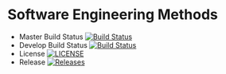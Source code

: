 # Software Engineering Methods

- Master Build Status [![Build Status](https://travis-ci.org/Veonms/semCoursework.svg?branch=master)](https://travis-ci.org/Veonms/semCoursework)
- Develop Build Status [![Build Status](https://travis-ci.org/Veonms/semCoursework.svg?branch=develop)](https://travis-ci.org/Veonms/semCoursework)
- License [![LICENSE](https://img.shields.io/github/license/Veonms/semCoursework.svg?style=flat-square)](https://github.com/Veonms/sem-coursework/blob/master/LICENSE)
- Release [![Releases](https://img.shields.io/github/release/Veonms/semCoursework/all.svg?style=flat-square)](https://github.com/Veonms/semCoursework/releases)

